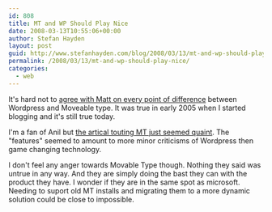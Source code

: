 ```yaml
---
id: 808
title: MT and WP Should Play Nice
date: 2008-03-13T10:55:06+00:00
author: Stefan Hayden
layout: post
guid: http://www.stefanhayden.com/blog/2008/03/13/mt-and-wp-should-play-nice/
permalink: /2008/03/13/mt-and-wp-should-play-nice/
categories:
  - web
---
```

It's hard not to <a href="http://ma.tt/2008/03/wordpress-is-open-source/">agree with Matt on every point of difference</a> between Wordpress and Moveable type. It was true in early 2005 when I started blogging and it's still true today.

I'm a fan of Anil but <a href="http://www.movabletype.com/blog/2008/03/a-wordpress-25-upgrade-guide.html">the artical touting MT just seemed quaint</a>. The "features" seemed to amount to more minor criticisms of Wordpress then game changing technology.

I don't feel any anger towards Movable Type though. Nothing they said was untrue in any way. And they are simply doing the bast they can with the product they have. I wonder if they are in the same spot as microsoft. Needing to suport old MT installs and migrating them to a more dynamic solution could be close to impossible.